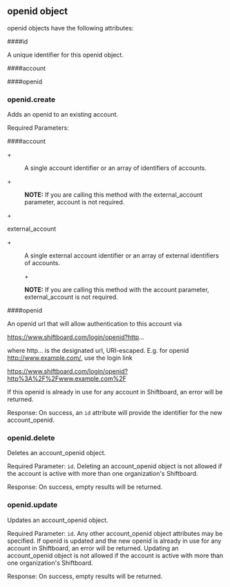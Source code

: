 ## openid object

openid objects have the following attributes:

####id

A unique identifier for this openid object.

####account

####openid

### openid.create

<script>tryit('openid.create')</script> 

Adds an openid to an existing account.

Required Parameters:

####account

+<dd>A single account identifier or an array of identifiers of accounts.</dd>

+<dd><b>NOTE:</b> If you are calling this method with the <span class="code">external_account</span> parameter, <span class="code">account</span> is not required.</dd>

+<dt>external_account</dt>

+<dd>A single external account identifier or an array of external identifiers of accounts.

+<dd><b>NOTE:</b> If you are calling this method with the <span class="code">account</span> parameter, <span class="code">external_account</span> is not required.</dd>

####openid

An openid url that will allow authentication to this account via

https://www.shiftboard.com/login/openid?http...

where http... is the designated url, URI-escaped. E.g. for openid http://www.example.com/, use the login link

https://www.shiftboard.com/login/openid?http%3A%2F%2Fwww.example.com%2F

If this openid is already in use for any account in Shiftboard, an error will be returned.

Response: On success, an `id` attribute will provide the identifier for the new account_openid.

### openid.delete

<script>tryit('openid.delete')</script> 

Deletes an account_openid object.

Required Parameter: `id`. Deleting an account_openid object is not allowed if the account is active with more than one organization's Shiftboard.

Response: On success, empty results will be returned.

### openid.update

<script>tryit('openid.update')</script> 

Updates an account_openid object.

Required Parameter: `id`. Any other account_openid object attributes may be specified. If openid is updated and the new openid is already in use for any account in Shiftboard, an error will be returned. Updating an account_openid object is not allowed if the account is active with more than one organization's Shiftboard.

Response: On success, empty results will be returned.

